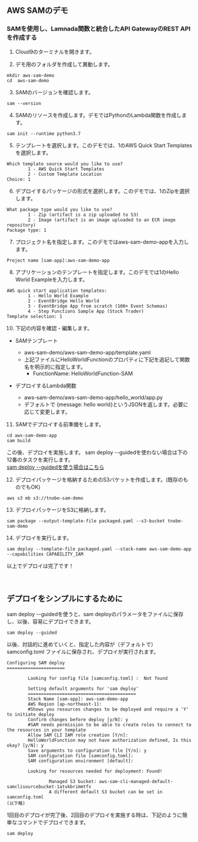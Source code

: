 ## AWS SAMのデモ
### SAMを使用し、Lamnada関数と統合したAPI GatewayのREST APIを作成する


1. Cloud9のターミナルを開きます。

2. デモ用のフォルダを作成して異動します。

```
mkdir aws-sam-demo
cd  aws-sam-demo
```

3. SAMのバージョンを確認します。

```
sam --version
```

4. SAMのリソースを作成します。デモではPythonのLambda関数を作成します。

```
sam init --runtime python3.7
```

5. テンプレートを選択します。このデモでは、1のAWS Quick Start Templatesを選択します。

```
Which template source would you like to use?
        1 - AWS Quick Start Templates
        2 - Custom Template Location
Choice: 1
```

6. デプロイするパッケージの形式を選択します。このデモでは、1のZipを選択します。

```
What package type would you like to use?
        1 - Zip (artifact is a zip uploaded to S3)
        2 - Image (artifact is an image uploaded to an ECR image repository)
Package type: 1
```

7. プロジェクト名を指定します。このデモではaws-sam-demo-appを入力します。

```
Project name [sam-app]:aws-sam-demo-app
```

8. アプリケーションのテンプレートを指定します。このデモでは1のHello World Exampleを入力します。

```
AWS quick start application templates:
        1 - Hello World Example
        2 - EventBridge Hello World
        3 - EventBridge App from scratch (100+ Event Schemas)
        4 - Step Functions Sample App (Stock Trader)
Template selection: 1
```

10. 下記の内容を確認・編集します。

- SAMテンプレート

  - aws-sam-demo/aws-sam-demo-app/template.yaml 
  - 上記ファイルにHelloWorldFunctionのプロパティに下記を追記して関数名を明示的に指定します。
    -  FunctionName: HelloWorldFunction-SAM

- デプロイするLambda関数

  - aws-sam-demo/aws-sam-demo-app/hello_world/app.py
  - デフォルトで {message: hello world}というJSONを返します。必要に応じて変更します。　

11. SAMでデプロイする前準備をします。

```
cd aws-sam-demo-app
sam build
```

この後、デプロイを実施します。
sam deploy --guidedを使わない場合は下の12番のタスクを実行します。 
<br />
[sam deploy --guidedを使う場合はこちら](#デプロイをシンプルにするために) 
 
 
12. デプロイパッケージを格納するためのS3バケットを作成します。(既存のものでもOK)

```
aws s3 mb s3://tnobe-sam-demo
```

13. デプロイパッケージをS3に格納します。

```
sam package --output-template-file packaged.yaml --s3-bucket tnobe-sam-demo
```

14. デプロイを実行します。

```
sam deploy --template-file packaged.yaml --stack-name aws-sam-demo-app --capabilities CAPABILITY_IAM
```

以上でデプロイは完了です！
 <br />
 <br />
 <br />

## デプロイをシンプルにするために 
 
sam deploy --guidedを使うと、sam deployのパラメータをファイルに保存し、以後、容易にデプロイできます。

```
sam deploy --guided
```

以後、対話的に進めていくと、指定した内容が（デフォルトで）samconfig.toml ファイルに保存され、デプロイが実行されます。

```
Configuring SAM deploy
======================

        Looking for config file [samconfig.toml] :  Not found

        Setting default arguments for 'sam deploy'
        =========================================
        Stack Name [sam-app]: aws-sam-demo-app
        AWS Region [ap-northeast-1]: 
        #Shows you resources changes to be deployed and require a 'Y' to initiate deploy
        Confirm changes before deploy [y/N]: y
        #SAM needs permission to be able to create roles to connect to the resources in your template
        Allow SAM CLI IAM role creation [Y/n]: 
        HelloWorldFunction may not have authorization defined, Is this okay? [y/N]: y
        Save arguments to configuration file [Y/n]: y
        SAM configuration file [samconfig.toml]: 
        SAM configuration environment [default]: 

        Looking for resources needed for deployment: Found!

                Managed S3 bucket: aws-sam-cli-managed-default-samclisourcebucket-1atvkbrimmtfv
                A different default S3 bucket can be set in samconfig.toml
(以下略)
```

1回目のデプロイが完了後、2回目のデプロイを実施する時は、下記のように簡単なコマンドでデプロイできます。

```
sam deploy 
```





